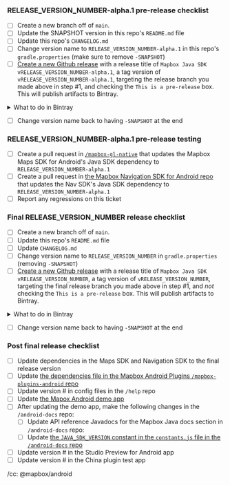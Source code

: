 ### RELEASE_VERSION_NUMBER-alpha.1 pre-release checklist 

- [ ] Create a new branch off of `main`.
- [ ] Update the SNAPSHOT version in this repo's `README.md` file
- [ ] Update this repo's `CHANGELOG.md`
- [ ] Change version name to `RELEASE_VERSION_NUMBER-alpha.1` in this repo's `gradle.properties` (make sure to remove `-SNAPSHOT`)
- [ ] [Create a new Github release](https://github.com/track-asia/mapbox-java/releases/new) with a release title of `Mapbox Java SDK vRELEASE_VERSION_NUMBER-alpha.1`, a tag version of `vRELEASE_VERSION_NUMBER-alpha.1`, targeting the release branch you made above in step #1, and checking the `This is a pre-release` box. This will publish artifacts to Bintray. 

<details>
<summary>What to do in Bintray</summary>
After the tag is created, the CI build starts automatically at https://circleci.com/gh/track-asia/mapbox-java and our CircleCI circle.yml file instructs CircleCI to push the artifact to Bintray.

Once CircleCI successfully pushes the artifact files to Bintray, log into Bintray with the Mapbox credentials. Once you're signed in, visit this release numbers's `Files` page for each of the Java SDK modules:

- https://bintray.com/track-asia/mapbox/mapbox-sdk-turf#files/com/track-asia/mapboxsdk/mapbox-sdk-turf

- https://bintray.com/track-asia/mapbox/mapbox-sdk-geojson#files/com/track-asia/mapboxsdk/mapbox-sdk-geojson

- https://bintray.com/track-asia/mapbox/mapbox-sdk-services#files/com/track-asia/mapboxsdk/mapbox-sdk-services

- https://bintray.com/track-asia/mapbox/mapbox-sdk-core#files/com/track-asia/mapboxsdk/mapbox-sdk-core

Verify the attached files for each module, especially the POM which contains the artifact's dependencies. Go to the `Maven Central` tab and click the `Sync` button to sync the artifact with the repository.
</details>

- [ ] Change version name back to having `-SNAPSHOT` at the end


### RELEASE_VERSION_NUMBER-alpha.1 pre-release testing
- [ ] Create a pull request in [`/mapbox-gl-native`](https://github.com/track-asia/mapbox-gl-native) that updates the Mapbox Maps SDK for Android's Java SDK dependency to `RELEASE_VERSION_NUMBER-alpha.1`
- [ ] Create a pull request in [the Mapbox Navigation SDK for Android repo](https://github.com/track-asia/trackasia-navigation-android) that updates the Nav SDK's Java SDK dependency to `RELEASE_VERSION_NUMBER-alpha.1`
- [ ] Report any regressions on this ticket

### Final RELEASE_VERSION_NUMBER release checklist 
- [ ] Create a new branch off of `main`.
- [ ] Update this repo's `README.md` file 
- [ ] Update `CHANGELOG.md`
- [ ] Change version name to `RELEASE_VERSION_NUMBER` in `gradle.properties` (removing `-SNAPSHOT`)
- [ ] [Create a new Github release](https://github.com/track-asia/mapbox-java/releases/new) with a release title of `Mapbox Java SDK vRELEASE_VERSION_NUMBER`, a tag version of `vRELEASE_VERSION_NUMBER`, targeting the final release branch you made above in step #1, and _not_ checking the `This is a pre-release` box. This will publish artifacts to Bintray. 

<details>
<summary>What to do in Bintray</summary>
After the tag is created, the CI build starts automatically at https://circleci.com/gh/track-asia/mapbox-java and our CircleCI circle.yml file instructs CircleCI to push the artifact to Bintray.

Once CircleCI successfully pushes the artifact files to Bintray, log into Bintray with the Mapbox credentials. Once you're signed in, visit this release numbers's `Files` page for each of the Java SDK modules:

- https://bintray.com/track-asia/mapbox/mapbox-sdk-turf#files/com/track-asia/mapboxsdk/mapbox-sdk-turf

- https://bintray.com/track-asia/mapbox/mapbox-sdk-geojson#files/com/track-asia/mapboxsdk/mapbox-sdk-geojson

- https://bintray.com/track-asia/mapbox/mapbox-sdk-services#files/com/track-asia/mapboxsdk/mapbox-sdk-services

- https://bintray.com/track-asia/mapbox/mapbox-sdk-core#files/com/track-asia/mapboxsdk/mapbox-sdk-core

Verify the attached files for each module, especially the POM which contains the artifact's dependencies. Go to the `Maven Central` tab and click the `Sync` button to sync the artifact with the repository.
</details>

- [ ] Change version name back to having `-SNAPSHOT` at the end

### Post final release checklist   
- [ ] Update dependencies in the Maps SDK and Navigation SDK to the final release version
- [ ] Update [the dependencies file in the Mapbox Android Plugins `/mapbox-plugins-android` repo](https://github.com/track-asia/mapbox-plugins-android/blob/master/gradle/dependencies.gradle#L11)
- [ ] Update version # in config files in the `/help` repo
- [ ] Update [the Mapox Android demo app](https://github.com/track-asia/mapbox-android-demo/blob/master/gradle/dependencies.gradle)
- [ ] After updating the demo app, make the following changes in the `/android-docs` repo: 
  - [ ] Update API reference Javadocs for the Mapbox Java docs section in `/android-docs` repo:
  - [ ] Update [the `JAVA_SDK_VERSION` constant in the `constants.js` file in the `/android-docs` repo](https://github.com/track-asia/android-docs/blob/publisher-production/src/constants.json)
- [ ] Update version # in the Studio Preview for Android app
- [ ] Update version # in the China plugin test app

/cc: @mapbox/android 